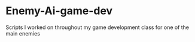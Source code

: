 # Enemy-Ai-game-dev
Scripts I worked on throughout my game development class for one of the main enemies 
